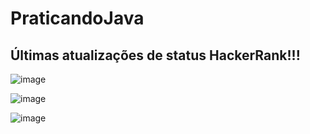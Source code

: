 # PraticandoJava


## Últimas atualizações de status HackerRank!!!
![image](https://user-images.githubusercontent.com/73142478/194729837-4d700330-68c1-4a3f-9138-bd97e54f65b6.png)




![image](https://user-images.githubusercontent.com/73142478/194438153-771ca8de-1191-4aef-bb4d-46ec71bc4838.png)





![image](https://user-images.githubusercontent.com/73142478/192177168-d6007177-3d6f-49eb-9a1d-39aa34300858.png)

